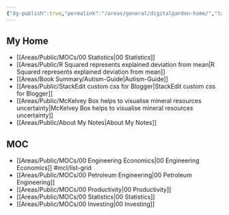 ```yaml
---
{"dg-publish":true,"permalink":"/areas/general/digitalgarden-home/","tags":["gardenEntry"],"updated":"2023-10-14T19:00:11.629+08:00"}
---
```



## My Home
- [[Areas/Public/MOCs/00 Statistics\|00 Statistics]]
- [[Areas/Public/R Squared represents explained deviation from mean\|R Squared represents explained deviation from mean]]
- [[Areas/Book Summary/Autism-Guide\|Autism-Guide]]
- [[Areas/Public/StackEdit custom css for Blogger\|StackEdit custom css for Blogger]]
- [[Areas/Public/McKelvey Box helps to visualise mineral resources uncertainty\|McKelvey Box helps to visualise mineral resources uncertainty]]
- [[Areas/Public/About My Notes\|About My Notes]]

## MOC
- [[Areas/Public/MOCs/00 Engineering Economics\|00 Engineering Economics]] #mcl/list-grid 
- [[Areas/Public/MOCs/00 Petroleum Engineering\|00 Petroleum Engineering]]
- [[Areas/Public/MOCs/00 Productivity\|00 Productivity]]
- [[Areas/Public/MOCs/00 Statistics\|00 Statistics]]
- [[Areas/Public/MOCs/00 Investing\|00 Investing]]